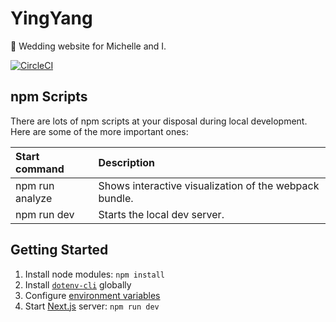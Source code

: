 # YingYang

💍 Wedding website for Michelle and I.

[![CircleCI](https://circleci.com/gh/joncursi/yingyang.svg?style=shield)](https://circleci.com/gh/joncursi/yingyang)

## npm Scripts

There are lots of npm scripts at your disposal during local development.
Here are some of the more important ones:

| Start command   | Description                                            |
|:--------------- |:------------------------------------------------------ |
| npm run analyze | Shows interactive visualization of the webpack bundle. |
| npm run dev     | Starts the local dev server.                           |

## Getting Started

1. Install node modules: `npm install`
2. Install [`dotenv-cli`](https://www.npmjs.com/package/dotenv-cli) globally
3. Configure [environment variables](https://github.com/joncursi/yingyang/blob/master/.env.example)
4. Start [Next.js](https://github.com/zeit/next.js/) server: `npm run dev`
